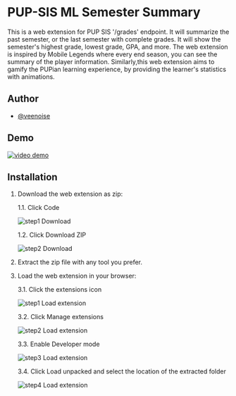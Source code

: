 
# PUP-SIS ML Semester Summary

This is a web extension for PUP SIS '/grades' endpoint. It will summarize the past semester, or the last semester with complete grades. It will show the semester's highest grade, lowest grade, GPA, and more. The web extension is inspired by Mobile Legends where every end season, you can see the summary of the player information. Similarly,this web extension aims to gamify the PUPian learning experience, by providing the  learner's statistics with animations.

## Author

- [@veenoise](https://github.com/veenoise)


## Demo

[![video demo](https://i9.ytimg.com/vi_webp/m2zO48lS8E0/mq2.webp?sqp=CJyjgLUG-oaymwEmCMACELQB8quKqQMa8AEB-AH-CYAC0AWKAgwIABABGDcgWChyMA8=&rs=AOn4CLAB3y5sLC5U-VPYxElxDC6fXzFhRw)](https://www.youtube.com/watch?v=m2zO48lS8E0)
## Installation

1. Download the web extension as zip: 

    1.1. Click Code

    ![step1 Download](https://i.ibb.co/Gcy59yb/image.png)

    1.2. Click Download ZIP

    ![step2 Download](https://i.ibb.co/1QSxb0z/image.png)

2. Extract the zip file with any tool you prefer.

3. Load the web extension in your browser:

    3.1. Click the extensions icon

    ![step1 Load extension](https://i.ibb.co/8Y5wKCD/image.png)

    3.2. Click Manage extensions

    ![step2 Load extension](https://i.ibb.co/ftg2Gw7/image.png)

    3.3. Enable Developer mode

    ![step3 Load extension](https://i.ibb.co/qk3k8tv/image.png)

    3.4. Click Load unpacked and select the location of the extracted folder

    ![step4 Load extension](https://i.ibb.co/jDX3W1P/image.png)
